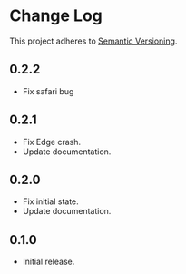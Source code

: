 # Change Log
This project adheres to [Semantic Versioning](http://semver.org/).

## 0.2.2
* Fix safari bug

## 0.2.1
* Fix Edge crash.
* Update documentation.

## 0.2.0
* Fix initial state.
* Update documentation.

## 0.1.0
* Initial release.
